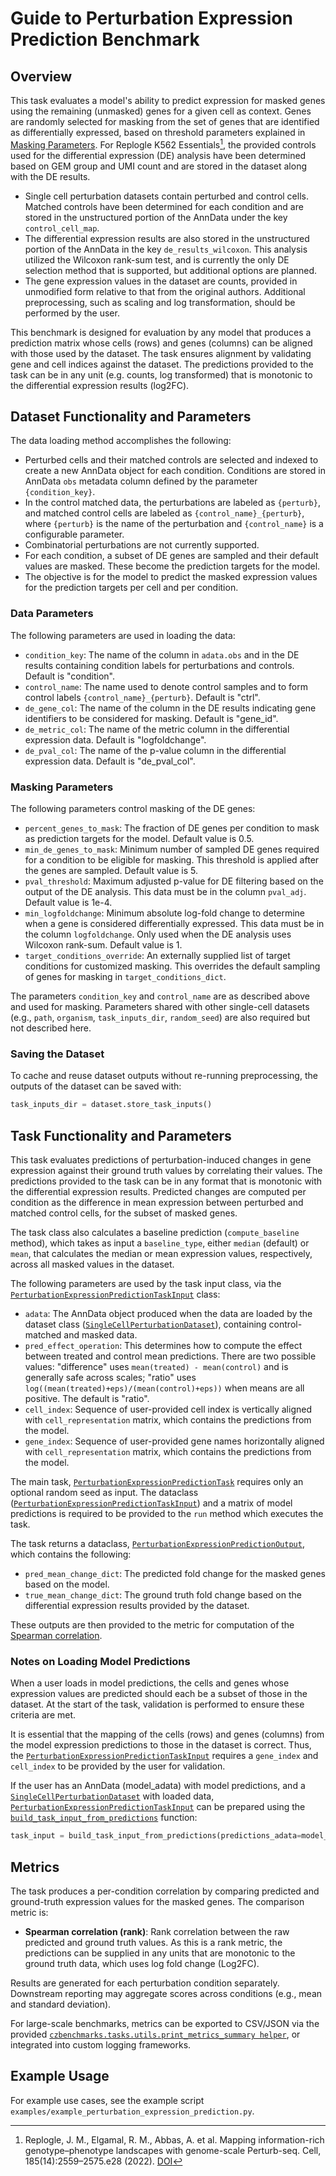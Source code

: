 # Guide to Perturbation Expression Prediction Benchmark

## Overview

This task evaluates a model's ability to predict expression for masked genes using the remaining (unmasked) genes for a given cell as context. Genes are randomly selected for masking from the set of genes that are identified as differentially expressed, based on threshold parameters explained in [Masking Parameters](#masking-parameters). For Replogle K562 Essentials[^replogle-k562-essentials], the provided controls used for the differential expression (DE) analysis have been determined based on GEM group and UMI count and are stored in the dataset along with the DE results.

- Single cell perturbation datasets contain perturbed and control cells. Matched controls have been determined for each condition and are stored in the unstructured portion of the AnnData under the key `control_cell_map`.
- The differential expression results are also stored in the unstructured portion of the AnnData in the key `de_results_wilcoxon`. This analysis utilized the Wilcoxon rank-sum test, and is currently the only DE selection method that is supported, but additional options are planned. 
- The gene expression values in the dataset are counts, provided in unmodified form relative to that from the original authors. Additional preprocessing, such as scaling and log transformation, should be performed by the user.

This benchmark is designed for evaluation by any model that produces a prediction matrix whose cells (rows) and genes (columns) can be aligned with those used by the dataset. The task ensures alignment by validating gene and cell indices against the dataset. The predictions provided to the task can be in any unit (e.g. counts, log transformed) that is monotonic to the differential expression results (log2FC).

## Dataset Functionality and Parameters

The data loading method accomplishes the following:

- Perturbed cells and their matched controls are selected and indexed to create a new AnnData object for each condition. Conditions are stored in AnnData `obs` metadata column defined by the parameter ``{condition_key}``.
- In the control matched data, the perturbations are labeled as ``{perturb}``, and matched control cells are labeled as ``{control_name}_{perturb}``, where ``{perturb}`` is the name of the perturbation and ``{control_name}`` is a configurable parameter.
- Combinatorial perturbations are not currently supported.
- For each condition, a subset of DE genes are sampled and their default values are masked. These become the prediction targets for the model.
- The objective is for the model to predict the masked expression values for the prediction targets per cell and per condition.

### Data Parameters

The following parameters are used in loading the data:

- `condition_key`: The name of the column in `adata.obs` and in the DE results containing condition labels for perturbations and controls. Default is "condition".
- `control_name`: The name used to denote control samples and to form control labels ``{control_name}_{perturb}``. Default is "ctrl".
- `de_gene_col`: The name of the column in the DE results indicating gene identifiers to be considered for masking. Default is "gene_id".
- `de_metric_col`: The name of the metric column in the differential expression data. Default is "logfoldchange".
- `de_pval_col`: The name of the p-value column in the differential expression data. Default is "de_pval_col".

### Masking Parameters

The following parameters control masking of the DE genes:

- `percent_genes_to_mask`: The fraction of DE genes per condition to mask as prediction targets for the model. Default value is 0.5.
- `min_de_genes_to_mask`: Minimum number of sampled DE genes required for a condition to be eligible for masking. This threshold is applied after the genes are sampled. Default value is 5.
- `pval_threshold`: Maximum adjusted p-value for DE filtering based on the output of the DE analysis. This data must be in the column `pval_adj`. Default value is 1e-4.
- `min_logfoldchange`: Minimum absolute log-fold change to determine when a gene is considered differentially expressed. This data must be in the column `logfoldchange`. Only used when the DE analysis uses Wilcoxon rank-sum. Default value is 1.
- `target_conditions_override`: An externally supplied list of target conditions for customized masking. This overrides the default sampling of genes for masking in `target_conditions_dict`. 

The parameters `condition_key` and `control_name` are as described above and used for masking. Parameters shared with other single-cell datasets (e.g., `path`, `organism`, `task_inputs_dir`, `random_seed`) are also required but not described here.

### Saving the Dataset

To cache and reuse dataset outputs without re-running preprocessing, the outputs of the dataset can be saved with:

  ```python
  task_inputs_dir = dataset.store_task_inputs()
  ```

## Task Functionality and Parameters 

This task evaluates predictions of perturbation-induced changes in gene expression against their ground truth values by correlating their values. The predictions provided to the task can be in any format that is monotonic with the differential expression results. Predicted changes are computed per condition as the difference in mean expression between perturbed and matched control cells, for the subset of masked genes.

The task class also calculates a baseline prediction (`compute_baseline` method), which takes as input a `baseline_type`, either `median` (default) or `mean`, that calculates the median or mean expression values, respectively, across all masked values in the dataset.

The following parameters are used by the task input class, via the [`PerturbationExpressionPredictionTaskInput`](../autoapi/czbenchmarks/tasks/single_cell/perturbation_expression_prediction/index.html) class:  

- `adata`: The AnnData object produced when the data are loaded by the dataset class ([`SingleCellPerturbationDataset`](../autoapi/czbenchmarks/datasets/single_cell_perturbation/index.html)), containing control-matched and masked data.
- `pred_effect_operation`: This determines how to compute the effect between treated and control mean predictions. There are two possible values: "difference" uses `mean(treated) - mean(control)` and is generally safe across scales; "ratio" uses `log((mean(treated)+eps)/(mean(control)+eps))` when means are all positive. The default is "ratio".
- `cell_index`: Sequence of user-provided cell index is vertically aligned with `cell_representation` matrix, which contains the predictions from the model.
- `gene_index`: Sequence of user-provided gene names horizontally aligned with `cell_representation` matrix, which contains the predictions from the model.

The main task, [`PerturbationExpressionPredictionTask`](../autoapi/czbenchmarks/tasks/single_cell/perturbation_expression_prediction/index.html) requires only an optional random seed as input. The dataclass ([`PerturbationExpressionPredictionTaskInput`](../autoapi/czbenchmarks/tasks/single_cell/perturbation_expression_prediction/index.html)) and a matrix of model predictions is required to be provided to the `run` method which executes the task.

The task returns a dataclass, [`PerturbationExpressionPredictionOutput`](../autoapi/czbenchmarks/tasks/single_cell/perturbation_expression_prediction/index.html), which contains the following:

- `pred_mean_change_dict`: The predicted fold change for the masked genes based on the model.
- `true_mean_change_dict`: The ground truth fold change based on the differential expression results provided by the dataset.

These outputs are then provided to the metric for computation of the [Spearman correlation](../autoapi/czbenchmarks/metrics/implementations/index.html).


### Notes on Loading Model Predictions

When a user loads in model predictions, the cells and genes whose expression values are predicted should each be a subset of those in the dataset. At the start of the task, validation is performed to ensure these criteria are met. 

It is essential that the mapping of the cells (rows) and genes (columns) from the model expression predictions to those in the dataset is correct. Thus, the [`PerturbationExpressionPredictionTaskInput`](../autoapi/czbenchmarks/tasks/single_cell/perturbation_expression_prediction/index.html) requires a `gene_index` and `cell_index` to be provided by the user for validation.

If the user has an AnnData (model_adata) with model predictions, and a [`SingleCellPerturbationDataset`]() with loaded data, [`PerturbationExpressionPredictionTaskInput`](../autoapi/czbenchmarks/tasks/single_cell/perturbation_expression_prediction/index.html) can be prepared using the [`build_task_input_from_predictions`](../autoapi/czbenchmarks/tasks/single_cell/perturbation_expression_prediction/index.html) function:

  ```python
  task_input = build_task_input_from_predictions(predictions_adata=model_adata, dataset_adata=dataset.adata)
  ```

## Metrics

The task produces a per-condition correlation by comparing predicted and ground-truth expression values for the masked genes. The comparison metric is:

- **Spearman correlation (rank)**: Rank correlation between the raw predicted and ground truth values. As this is a rank metric, the predictions can be supplied in any units that are monotonic to the ground truth data, which uses log fold change (Log2FC).


Results are generated for each perturbation condition separately. Downstream reporting may aggregate scores across conditions (e.g., mean and standard deviation).

For large-scale benchmarks, metrics can be exported to CSV/JSON via the provided [`czbenchmarks.tasks.utils.print_metrics_summary helper`](../autoapi/czbenchmarks/tasks/utils/index.html), or integrated into custom logging frameworks.

## Example Usage

For example use cases, see the example script `examples/example_perturbation_expression_prediction.py`. 

[^replogle-k562-essentials]: Replogle, J. M., Elgamal, R. M., Abbas, A. et al. Mapping information-rich genotype–phenotype landscapes with genome-scale Perturb-seq. Cell, 185(14):2559–2575.e28 (2022). [DOI](https://doi.org/10.1016/j.cell.2022.05.013)

